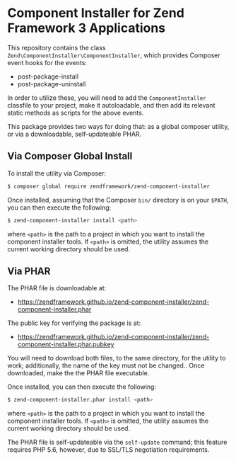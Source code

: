 # Component Installer for Zend Framework 3 Applications

This repository contains the class `Zend\ComponentInstaller\ComponentInstaller`,
which provides Composer event hooks for the events:

- post-package-install
- post-package-uninstall

In order to utilize these, you will need to add the `ComponentInstaller`
classfile to your project, make it autoloadable, and then add its relevant
static methods as scripts for the above events.

This package provides two ways for doing that: as a global composer utility, or
via a downloadable, self-updateable PHAR.

## Via Composer Global Install

To install the utility via Composer:

```bash
$ composer global require zendframework/zend-component-installer
```

Once installed, assuming that the Composer `bin/` directory is on your `$PATH`,
you can then execute the following:

```bash
$ zend-component-installer install <path>
```

where `<path>` is the path to a project in which you want to install the
component installer tools. If `<path>` is omitted, the utility assumes the
current working directory should be used.

## Via PHAR

The PHAR file is downloadable at:

- https://zendframework.github.io/zend-component-installer/zend-component-installer.phar

The public key for verifying the package is at:

- https://zendframework.github.io/zend-component-installer/zend-component-installer.phar.pubkey

You will need to download both files, to the same directory, for the utility to
work; additionally, the name of the key must not be changed.. Once downloaded,
make the the PHAR file executable.

Once installed, you can then execute the following:

```bash
$ zend-component-installer.phar install <path>
```

where `<path>` is the path to a project in which you want to install the
component installer tools. If `<path>` is omitted, the utility assumes the
current working directory should be used.

The PHAR file is self-updateable via the `self-update` command; this feature
requires PHP 5.6, however, due to SSL/TLS negotiation requirements.
